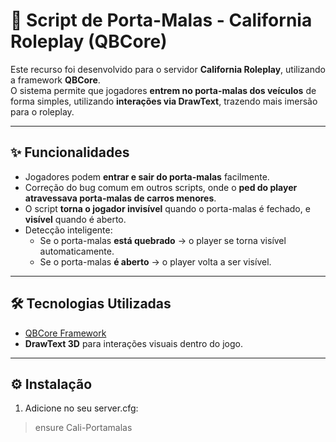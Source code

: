 # 🚗 Script de Porta-Malas - California Roleplay (QBCore)

Este recurso foi desenvolvido para o servidor **California Roleplay**, utilizando a framework **QBCore**.  
O sistema permite que jogadores **entrem no porta-malas dos veículos** de forma simples, utilizando **interações via DrawText**, trazendo mais imersão para o roleplay.

---

## ✨ Funcionalidades
- Jogadores podem **entrar e sair do porta-malas** facilmente.
- Correção do bug comum em outros scripts, onde o **ped do player atravessava porta-malas de carros menores**.
- O script **torna o jogador invisível** quando o porta-malas é fechado, e **visível** quando é aberto.
- Detecção inteligente:
  - Se o porta-malas **está quebrado** → o player se torna visível automaticamente.
  - Se o porta-malas **é aberto** → o player volta a ser visível.

---

## 🛠️ Tecnologias Utilizadas
- [QBCore Framework](https://github.com/qbcore-framework)  
- **DrawText 3D** para interações visuais dentro do jogo.  

---

## ⚙️ Instalação
1. Adicione no seu server.cfg:
>  ensure Cali-Portamalas   

